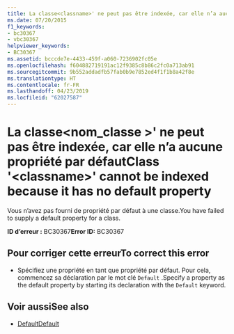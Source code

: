 ```yaml
---
title: La classe<classname>' ne peut pas être indexée, car elle n’a aucune propriété par défaut
ms.date: 07/20/2015
f1_keywords:
- bc30367
- vbc30367
helpviewer_keywords:
- BC30367
ms.assetid: bcccde7e-4433-459f-a060-7236902fc05e
ms.openlocfilehash: f604882719191ac12f9385c8b86c2fc0a713ab91
ms.sourcegitcommit: 9b552addadfb57fab0b9e7852ed4f1f1b8a42f8e
ms.translationtype: HT
ms.contentlocale: fr-FR
ms.lasthandoff: 04/23/2019
ms.locfileid: "62027587"
---
```

# <a name="class-classname-cannot-be-indexed-because-it-has-no-default-property"></a><span data-ttu-id="ab855-102">La classe\<nom_classe >' ne peut pas être indexée, car elle n’a aucune propriété par défaut</span><span class="sxs-lookup"><span data-stu-id="ab855-102">Class '\<classname>' cannot be indexed because it has no default property</span></span>
<span data-ttu-id="ab855-103">Vous n’avez pas fourni de propriété par défaut à une classe.</span><span class="sxs-lookup"><span data-stu-id="ab855-103">You have failed to supply a default property for a class.</span></span>  
  
 <span data-ttu-id="ab855-104">**ID d’erreur :** BC30367</span><span class="sxs-lookup"><span data-stu-id="ab855-104">**Error ID:** BC30367</span></span>  
  
## <a name="to-correct-this-error"></a><span data-ttu-id="ab855-105">Pour corriger cette erreur</span><span class="sxs-lookup"><span data-stu-id="ab855-105">To correct this error</span></span>  
  
- <span data-ttu-id="ab855-106">Spécifiez une propriété en tant que propriété par défaut. Pour cela, commencez sa déclaration par le mot clé `Default` .</span><span class="sxs-lookup"><span data-stu-id="ab855-106">Specify a property as the default property by starting its declaration with the `Default` keyword.</span></span>  
  
## <a name="see-also"></a><span data-ttu-id="ab855-107">Voir aussi</span><span class="sxs-lookup"><span data-stu-id="ab855-107">See also</span></span>

- [<span data-ttu-id="ab855-108">Default</span><span class="sxs-lookup"><span data-stu-id="ab855-108">Default</span></span>](../../visual-basic/language-reference/modifiers/default.md)
